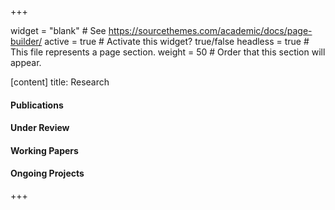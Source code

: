 +++

widget = "blank"  # See https://sourcethemes.com/academic/docs/page-builder/
active = true  # Activate this widget? true/false
headless = true  # This file represents a page section.
weight = 50  # Order that this section will appear.

[content]
title: Research


#### Publications 


#### Under Review


#### Working Papers


#### Ongoing Projects

+++

